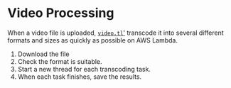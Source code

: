 # Video Processing

When a video file is uploaded, [`video.tl`'](video.tl) transcode it into several
different formats and sizes as quickly as possible on AWS Lambda.

1. Download the file
2. Check the format is suitable.
3. Start a new thread for each transcoding task.
4. When each task finishes, save the results.
